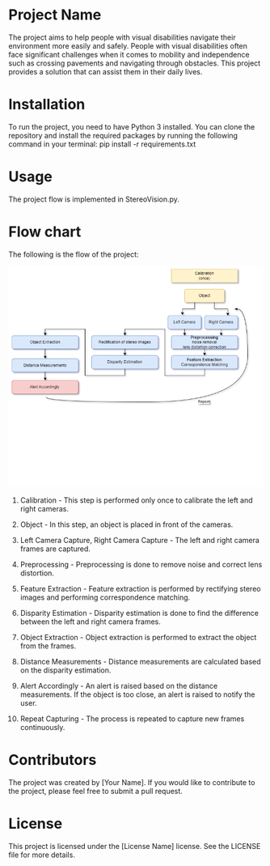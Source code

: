 # Project Name
The project aims to help people with visual disabilities navigate their environment more easily and safely. People with visual disabilities often face significant challenges when it comes to mobility and independence such as crossing pavements and navigating through obstacles. This project provides a solution that can assist them in their daily lives.

# Installation
To run the project, you need to have Python 3 installed. You can clone the repository and install the required packages by running the following command in your terminal: pip install -r requirements.txt

# Usage
The project flow is implemented in StereoVision.py. 

# Flow chart

The following is the flow of the project:

![Flow chart](flow_chart.png)


1. Calibration - This step is performed only once to calibrate the left and right cameras.

2. Object - In this step, an object is placed in front of the cameras.

3. Left Camera Capture, Right Camera Capture - The left and right camera frames are captured.

4. Preprocessing - Preprocessing is done to remove noise and correct lens distortion.

5. Feature Extraction - Feature extraction is performed by rectifying stereo images and performing correspondence matching.

6. Disparity Estimation - Disparity estimation is done to find the difference between the left and right camera frames.

7. Object Extraction - Object extraction is performed to extract the object from the frames.

8. Distance Measurements - Distance measurements are calculated based on the disparity estimation.

9. Alert Accordingly - An alert is raised based on the distance measurements. If the object is too close, an alert is raised to notify the user.

10. Repeat Capturing - The process is repeated to capture new frames continuously.

# Contributors
The project was created by [Your Name]. If you would like to contribute to the project, please feel free to submit a pull request.

# License
This project is licensed under the [License Name] license. See the LICENSE file for more details.
